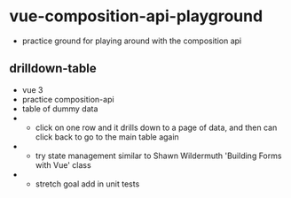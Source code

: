 # vue-composition-api-playground

- practice ground for playing around with the composition api

## drilldown-table

- vue 3
- practice composition-api
- table of dummy data
- - click on one row and it drills down to a page of data, and then can click back to go to the main table again
- - try state management similar to Shawn Wildermuth 'Building Forms with Vue' class
- - stretch goal add in unit tests
